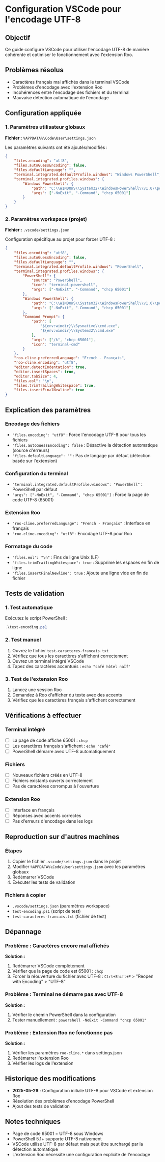 # Configuration VSCode pour l'encodage UTF-8

## Objectif
Ce guide configure VSCode pour utiliser l'encodage UTF-8 de manière cohérente et optimiser le fonctionnement avec l'extension Roo.

## Problèmes résolus
- Caractères français mal affichés dans le terminal VSCode
- Problèmes d'encodage avec l'extension Roo
- Incohérences entre l'encodage des fichiers et du terminal
- Mauvaise détection automatique de l'encodage

## Configuration appliquée

### 1. Paramètres utilisateur globaux
**Fichier :** `%APPDATA%\Code\User\settings.json`

Les paramètres suivants ont été ajoutés/modifiés :
```json
{
    "files.encoding": "utf8",
    "files.autoGuessEncoding": false,
    "files.defaultLanguage": "",
    "terminal.integrated.defaultProfile.windows": "Windows PowerShell",
    "terminal.integrated.profiles.windows": {
        "Windows PowerShell": {
            "path": "C:\\WINDOWS\\System32\\WindowsPowerShell\\v1.0\\powershell.exe",
            "args": ["-NoExit", "-Command", "chcp 65001"]
        }
    }
}
```

### 2. Paramètres workspace (projet)
**Fichier :** `.vscode/settings.json`

Configuration spécifique au projet pour forcer UTF-8 :
```json
{
    "files.encoding": "utf8",
    "files.autoGuessEncoding": false,
    "files.defaultLanguage": "",
    "terminal.integrated.defaultProfile.windows": "PowerShell",
    "terminal.integrated.profiles.windows": {
        "PowerShell": {
            "source": "PowerShell",
            "icon": "terminal-powershell",
            "args": ["-NoExit", "-Command", "chcp 65001"]
        },
        "Windows PowerShell": {
            "path": "C:\\WINDOWS\\System32\\WindowsPowerShell\\v1.0\\powershell.exe",
            "args": ["-NoExit", "-Command", "chcp 65001"]
        },
        "Command Prompt": {
            "path": [
                "${env:windir}\\Sysnative\\cmd.exe",
                "${env:windir}\\System32\\cmd.exe"
            ],
            "args": ["/k", "chcp 65001"],
            "icon": "terminal-cmd"
        }
    },
    "roo-cline.preferredLanguage": "French - Français",
    "roo-cline.encoding": "utf8",
    "editor.detectIndentation": true,
    "editor.insertSpaces": true,
    "editor.tabSize": 4,
    "files.eol": "\n",
    "files.trimTrailingWhitespace": true,
    "files.insertFinalNewline": true
}
```

## Explication des paramètres

### Encodage des fichiers
- `"files.encoding": "utf8"` : Force l'encodage UTF-8 pour tous les fichiers
- `"files.autoGuessEncoding": false` : Désactive la détection automatique (source d'erreurs)
- `"files.defaultLanguage": ""` : Pas de langage par défaut (détection basée sur l'extension)

### Configuration du terminal
- `"terminal.integrated.defaultProfile.windows": "PowerShell"` : PowerShell par défaut
- `"args": ["-NoExit", "-Command", "chcp 65001"]` : Force la page de code UTF-8 (65001)

### Extension Roo
- `"roo-cline.preferredLanguage": "French - Français"` : Interface en français
- `"roo-cline.encoding": "utf8"` : Encodage UTF-8 pour Roo

### Formatage du code
- `"files.eol": "\n"` : Fins de ligne Unix (LF)
- `"files.trimTrailingWhitespace": true` : Supprime les espaces en fin de ligne
- `"files.insertFinalNewline": true` : Ajoute une ligne vide en fin de fichier

## Tests de validation

### 1. Test automatique
Exécutez le script PowerShell :
```powershell
.\test-encoding.ps1
```

### 2. Test manuel
1. Ouvrez le fichier `test-caracteres-francais.txt`
2. Vérifiez que tous les caractères s'affichent correctement
3. Ouvrez un terminal intégré VSCode
4. Tapez des caractères accentués : `echo "café hôtel naïf"`

### 3. Test de l'extension Roo
1. Lancez une session Roo
2. Demandez à Roo d'afficher du texte avec des accents
3. Vérifiez que les caractères français s'affichent correctement

## Vérifications à effectuer

### Terminal intégré
- [ ] La page de code affiche 65001 : `chcp`
- [ ] Les caractères français s'affichent : `echo "café"`
- [ ] PowerShell démarre avec UTF-8 automatiquement

### Fichiers
- [ ] Nouveaux fichiers créés en UTF-8
- [ ] Fichiers existants ouverts correctement
- [ ] Pas de caractères corrompus à l'ouverture

### Extension Roo
- [ ] Interface en français
- [ ] Réponses avec accents correctes
- [ ] Pas d'erreurs d'encodage dans les logs

## Reproduction sur d'autres machines

### Étapes
1. Copier le fichier `.vscode/settings.json` dans le projet
2. Modifier `%APPDATA%\Code\User\settings.json` avec les paramètres globaux
3. Redémarrer VSCode
4. Exécuter les tests de validation

### Fichiers à copier
- `.vscode/settings.json` (paramètres workspace)
- `test-encoding.ps1` (script de test)
- `test-caracteres-francais.txt` (fichier de test)

## Dépannage

### Problème : Caractères encore mal affichés
**Solution :** 
1. Redémarrer VSCode complètement
2. Vérifier que la page de code est 65001 : `chcp`
3. Forcer la réouverture du fichier avec UTF-8 : `Ctrl+Shift+P` > "Reopen with Encoding" > "UTF-8"

### Problème : Terminal ne démarre pas avec UTF-8
**Solution :**
1. Vérifier le chemin PowerShell dans la configuration
2. Tester manuellement : `powershell -NoExit -Command "chcp 65001"`

### Problème : Extension Roo ne fonctionne pas
**Solution :**
1. Vérifier les paramètres `roo-cline.*` dans settings.json
2. Redémarrer l'extension Roo
3. Vérifier les logs de l'extension

## Historique des modifications
- **2025-05-26** : Configuration initiale UTF-8 pour VSCode et extension Roo
- Résolution des problèmes d'encodage PowerShell
- Ajout des tests de validation

## Notes techniques
- Page de code 65001 = UTF-8 sous Windows
- PowerShell 5.1+ supporte UTF-8 nativement
- VSCode utilise UTF-8 par défaut mais peut être surchargé par la détection automatique
- L'extension Roo nécessite une configuration explicite de l'encodage